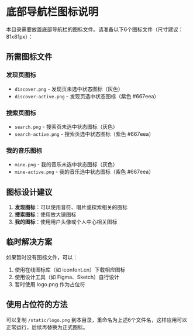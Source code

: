 # 底部导航栏图标说明

本目录需要放置底部导航栏的图标文件。请准备以下6个图标文件（尺寸建议：81x81px）：

## 所需图标文件

### 发现页图标
- `discover.png` - 发现页未选中状态图标（灰色）
- `discover-active.png` - 发现页选中状态图标（紫色 #667eea）

### 搜索页图标
- `search.png` - 搜索页未选中状态图标（灰色）
- `search-active.png` - 搜索页选中状态图标（紫色 #667eea）

### 我的音乐图标
- `mine.png` - 我的音乐未选中状态图标（灰色）
- `mine-active.png` - 我的音乐选中状态图标（紫色 #667eea）

## 图标设计建议

1. **发现图标**：可以使用音符、唱片或探索相关的图标
2. **搜索图标**：使用放大镜图标
3. **我的图标**：使用用户头像或个人中心相关图标

## 临时解决方案

如果暂时没有图标文件，可以：
1. 使用在线图标库（如 iconfont.cn）下载相应图标
2. 使用设计工具（如 Figma、Sketch）自行设计
3. 暂时使用 logo.png 作为占位符

## 使用占位符的方法

可以复制 `/static/logo.png` 到本目录，重命名为上述6个文件名，这样应用可以正常运行，后续再替换为正式图标。

